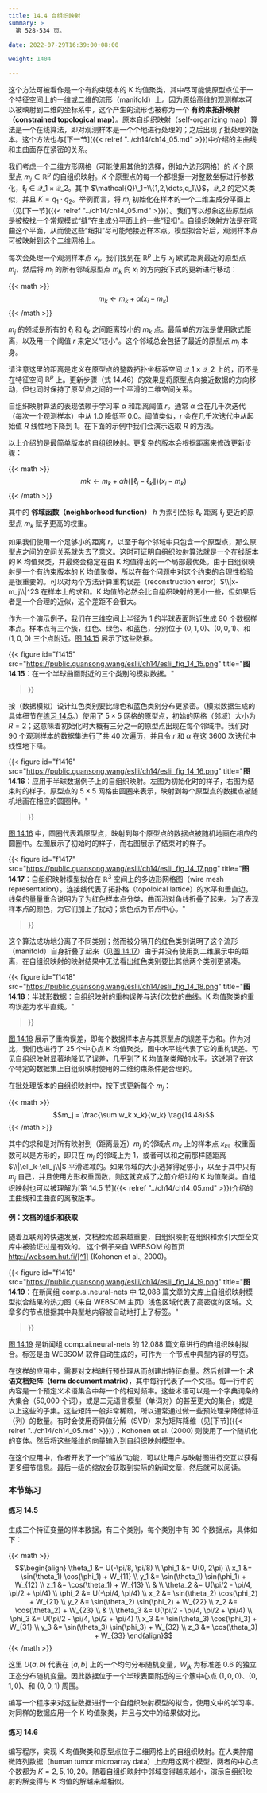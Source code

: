 ```yaml
---
title: 14.4 自组织映射
summary: >
  第 528-534 页。

date: 2022-07-29T16:39:00+08:00

weight: 1404

---
```


这个方法可被看作是一个有约束版本的 K 均值聚类，其中尽可能使原型点位于一个特征空间上的一维或二维的流形（manifold）上。因为原始高维的观测样本可以被映射到二维的坐标系中，这个产生的流形也被称为一个 **有约束拓扑映射（constrained topological map）**。原本自组织映射（self-organizing map）算法是一个在线算法，即对观测样本是一个个地进行处理的；之后出现了批处理的版本。这个方法也与[下一节]({{< relref "../ch14/ch14_05.md" >}})中介绍的主曲线和主曲面存在紧密的关系。

我们考虑一个二维方形网格（可能使用其他的选择，例如六边形网格）的 $K$ 个原型点 $m_j\in\mathbb{R}^p$ 的自组织映射。$K$ 个原型点的每一个都根据一对整数坐标进行参数化，$\ell_j\in\mathcal{Q}\_1\times\mathcal{Q}\_2$。其中 $\mathcal{Q}\_1=\\{1,2,\dots,q_1\\}$，$\mathcal{Q}\_2$ 的定义类似，并且 $K=q_1\cdot q_2$。举例而言，将 $m_j$ 初始化在样本的一个二维主成分平面上（见[下一节]({{< relref "../ch14/ch14_05.md" >}})）。我们可以想象这些原型点是被按找一个常规模式“缝”在主成分平面上的一些“纽扣”。自组织映射方法是在弯曲这个平面，从而使这些“纽扣”尽可能地接近样本点。模型拟合好后，观测样本点可被映射到这个二维网格上。

每次会处理一个观测样本点 $x_i$。我们找到在 $\mathbb{R}^p$ 上与 $x_j$ 欧式距离最近的原型点 $m_j$，然后将 $m_j$ 的所有邻域原型点 $m_k$ 向 $x_i$ 的方向按下式的更新进行移动：

{{< math >}}
$$m_k \leftarrow m_k + \alpha (x_i - m_k)\tag{14.46}$$
{{< /math >}}

$m_j$ 的领域是所有的 $\ell_j$ 和 $\ell_k$ 之间距离较小的 $m_k$ 点。最简单的方法是使用欧式距离，以及用一个阈值 $r$ 来定义“较小”。这个邻域总会包括了最近的原型点 $m_j$ 本身。

请注意这里的距离是定义在原型点的整数拓扑坐标系空间 $\mathcal{Q}\_1\times\mathcal{Q}\_2$ 上的，而不是在特征空间 $\mathbb{R}^p$ 上。更新步骤（式 14.46）的效果是将原型点向接近数据的方向移动，但也同时保持了原型点之间的一个平滑的二维空间关系。

自组织映射算法的表现依赖于学习率 $\alpha$ 和距离阈值 $r$。通常 $\alpha$ 会在几千次迭代（每次一个观测样本）中从 1.0 降低至 0.0。阈值类似，$r$ 会在几千次迭代中从起始值 $R$ 线性地下降到 1。在下面的示例中我们会演示选取 $R$ 的方法。

以上介绍的是最简单版本的自组织映射。更复杂的版本会根据距离来修改更新步骤：

{{< math >}}
$$mk \leftarrow m_k + \alpha h(\|\ell_j - \ell_k\|)(x_i - m_k) \tag{14.47}$$
{{< /math >}}

其中的 **邻域函数（neighborhood function）** $h$ 为索引坐标 $\ell_k$ 距离 $\ell_j$ 更近的原型点 $m_k$ 赋予更高的权重。

如果我们使用一个足够小的距离 $r$，以至于每个邻域中只包含一个原型点，那么原型点之间的空间关系就失去了意义。这时可证明自组织映射算法就是一个在线版本的 K 均值聚类，并最终会稳定在由 K 均值得出的一个局部最优处。由于自组织映射是一个有约束版本的 K 均值聚类，所以在每个问题中对这个约束的合理性检验是很重要的。可以对两个方法计算重构误差（reconstruction error）$\\|x-m_j\\|^2$ 在样本上的求和。K 均值的必然会比自组织映射的更小一些，但如果后者是一个合理的近似，这个差距不会很大。

作为一个演示例子，我们在三维空间上半径为 1 的半球表面附近生成 90 个数据样本点。样本点有三个簇，红色、绿色、和蓝色，分别位于 $(0,1,0)$、$(0,0,1)$、和 $(1,0,0)$ 三个点附近。[图 14.15](#figure-f1415) 展示了这些数据。

{{< figure
  id="f1415"
  src="https://public.guansong.wang/eslii/ch14/eslii_fig_14_15.png"
  title="**图 14.15**：在一个半球曲面附近的三个类别的模拟数据。"
>}}

按（数据模拟）设计红色类别要比绿色和蓝色类别分布更紧密。（模拟数据生成的具体细节在[练习 14.5](#练习-145)。）使用了 $5\times5$ 网格的原型点，初始的网格（邻域）大小为 $R=2$；这意味着初始化时大概有三分之一的原型点出现在每个邻域中。我们对 90 个观测样本的数据集进行了共 40 次遍历，并且令 $r$ 和 $\alpha$ 在这 3600 次迭代中线性地下降。

{{< figure
  id="f1416"
  src="https://public.guansong.wang/eslii/ch14/eslii_fig_14_16.png"
  title="**图 14.16**：应用于半球数据例子上的自组织映射。左图为初始化时的样子，右图为结束时的样子。原型点的 $5\times5$ 网格由圆圈来表示，映射到每个原型点的数据点被随机地画在相应的圆圈种。"
>}}

[图 14.16](#figure-f1416) 中，圆圈代表着原型点，映射到每个原型点的数据点被随机地画在相应的圆圈中。左图展示了初始时的样子，而右图展示了结束时的样子。

{{< figure
  id="f1417"
  src="https://public.guansong.wang/eslii/ch14/eslii_fig_14_17.png"
  title="**图 14.17**：自组织映射模型拟合在 $\mathbb{R}^3$ 空间上的多边形网格图（wire mesh representation）。连接线代表了拓扑格（topoloical lattice）的水平和垂直边。 线条的量量重合说明为了为红色样本点分类，曲面沿对角线折叠了起来。为了表现样本点的颜色，为它们加上了扰动；紫色点为节点中心。"
>}}

这个算法成功地分离了不同类别；然而被分隔开的红色类别说明了这个流形（manifold）自身折叠了起来（见[图 14.17](#figure-f1417)）由于并没有使用到二维展示中的距离，在自组织映射的映射结果中无法看出红色类别要比其他两个类别更紧凑。

{{< figure
  id="f1418"
  src="https://public.guansong.wang/eslii/ch14/eslii_fig_14_18.png"
  title="**图 14.18**：半球形数据：自组织映射的重构误差与迭代次数的曲线。K 均值聚类的重构误差为水平直线。"
>}}

[图 14.18](#figure-f1418) 展示了重构误差，即每个数据样本点与其原型点的误差平方和。作为对比，我们也进行了 25 个中心点 K 均值聚类，图中水平线代表了它的重构误差。可见自组织映射显著地降低了误差，几乎到了 K 均值聚类解的水平。这说明了在这个特定的数据集上自组织映射使用的二维约束条件是合理的。

在批处理版本的自组织映射中，按下式更新每个 $m_j$：

{{< math >}}
$$m_j = \frac{\sum w_k x_k}{w_k} \tag{14.48}$$
{{< /math >}}

其中的求和是对所有映射到（距离最近）$m_j$ 的邻域点 $m_k$ 上的样本点 $x_k$。权重函数可以是方形的，即只在 $m_j$ 的邻域上为 1，或者可以和之前那样随距离 $\\|\ell_k-\ell_j\\|$ 平滑递减的。如果邻域的大小选择得足够小，以至于其中只有 $m_j$ 自己，并且使用方形权重函数，则这就变成了之前介绍过的 K 均值聚类。自组织映射也可以被理解为[第 14.5 节]({{< relref "../ch14/ch14_05.md" >}})介绍的主曲线和主曲面的离散版本。

#### 例：文档的组织和获取

随着互联网的快速发展，文档检索越来越重要，自组织映射在组织和索引大型全文库中被验证过是有效的。
这个例子来自 WEBSOM 的首页 http://websom.hut.fi/[^1] (Kohonen et al., 2000)。

{{< figure
  id="f1419"
  src="https://public.guansong.wang/eslii/ch14/eslii_fig_14_19.png"
  title="**图 14.19**：在新闻组 comp.ai.neural-nets 中 12,088 篇文章的文库上自组织映射模型拟合结果的热力图（来自 WEBSOM 主页）浅色区域代表了高密度的区域。文章多的节点根据其中典型地内容被自动地打上了标签。"
>}}

[图 14.19](#figure-f1419) 是新闻组 comp.ai.neural-nets 的 12,088 篇文章进行的自组织映射拟合。标签是由 WEBSOM 软件自动生成的，可作为一个节点中典型内容的导览。

在这样的应用中，需要对文档进行预处理从而创建出特征向量。然后创建一个 **术语文档矩阵（term document matrix）**，其中每行代表了一个文档。每一行中的内容是一个预定义术语集合中每一个的相对频率。这些术语可以是一个字典词条的大集合（50,000 个词），或是二元语言模型（单词对）的甚至更大的集合，或是以上这些的子集。这些矩阵一般非常稀疏，所以通常通过做一些预处理来降低特征（列）的数量。有时会使用奇异值分解（SVD）来为矩阵降维（见[下节]({{< relref "../ch14/ch14_05.md" >}})）；Kohonen et al. (2000) 则使用了一个随机化的变体。然后将这些降维的向量输入到自组织映射模型中。

在这个应用中，作者开发了一个“缩放”功能，可以让用户与映射图进行交互以获得更多细节信息。最后一级的缩放会获取到实际的新闻文章，然后就可以阅读。

### 本节练习

#### 练习 14.5

生成三个特征变量的样本数据，有三个类别，每个类别中有 30 个数据点，具体如下：

{{< math >}}
$$\begin{align}
\theta_1 &= U(-\pi/8, \pi/8) \\
\phi_1   &= U(0, 2\pi) \\
x_1 &= \sin(\theta_1) \cos(\phi_1) + W_{11} \\
y_1 &= \sin(\theta_1) \sin(\phi_1) + W_{12} \\
z_1 &= \cos(\theta_1) + W_{13} \\
& \\
\theta_2 &= U(\pi/2 - \pi/4, \pi/2 + \pi/4) \\
\phi_2   &= U(-\pi/4, \pi/4) \\
x_2 &= \sin(\theta_2) \cos(\phi_2) + W_{21} \\
y_2 &= \sin(\theta_2) \sin(\phi_2) + W_{22} \\
z_2 &= \cos(\theta_2) + W_{23} \\
& \\
\theta_3 &= U(\pi/2 - \pi/4, \pi/2 + \pi/4) \\
\phi_3   &= U(\pi/2 - \pi/4, \pi/2 + \pi/4) \\
x_3 &= \sin(\theta_3) \cos(\phi_3) + W_{31} \\
y_3 &= \sin(\theta_3) \sin(\phi_3) + W_{32} \\
z_3 &= \cos(\theta_3) + W_{33}
\end{align}$$
{{< /math >}}

这里 $U(a,b)$ 代表在 $[a,b]$ 上的一个均匀分布随机变量，$W_{jk}$ 为标准差 $0.6$ 的独立正态分布随机变量。因此数据位于一个半球表面附近的三个簇中心点 $(1,0,0)$、$(0,1,0)$、和 $(0,0,1)$ 周围。

编写一个程序来对这些数据进行一个自组织映射模型的拟合，使用文中的学习率。对同样的数据应用一个 K 均值聚类，并且与文中的结果做对比。

#### 练习 14.6

编写程序，实现 K 均值聚类和原型点位于二维网格上的自组织映射。在人类肿瘤微阵列数据（human tumor microarray data）上应用这两个模型，两者的中心点个数都为 $K=2,5,10,20$。随着自组织映射中邻域变得越来越小，演示自组织映射的解变得与 K 均值的解越来越相似。

[^1]: 工具似乎已经下线，这个链接会跳转到 https://www.aalto.fi/en/department-of-computer-science